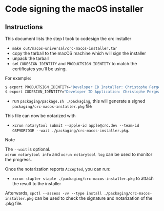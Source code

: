 Code signing the macOS installer
================================


## Instructions

This document lists the step I took to codesign the crc installer
  - `make out/macos-universal/crc-macos-installer.tar`
  - copy the tarball to the macOS machine which will sign the installer
  - unpack the tarball
  - set `CODESIGN_IDENTITY` and `PRODUCTSIGN_IDENTITY` to match the certificates you'll be using.

For example:
```bash 
$ export PRODUCTSIGN_IDENTITY="Developer ID Installer: Christophe Fergeau (GSP9DR7D3R)"
$ export CODESIGN_IDENTITY="Developer ID Application: Christophe Fergeau (GSP9DR7D3R)"
```

  - run `packaging/package.sh ./packaging`, this will generate a signed `packaging/crc-macos-installer.pkg` file

This file can now be notarized with 
  - `xcrun notarytool submit --apple-id apple@crc.dev --team-id GSP9DR7D3R --wait ./packaging/crc-macos-installer.pkg`.

> [!NOTE]
> The `--wait` is optional.  
> `xcrun notarytool info` and `xcrun notarytool log` can be used to monitor the progress.

Once the notarization reports `Accepted`, you can run:
  - `xcrun stapler staple ./packaging/crc-macos-installer.pkg` to attach the result to the installer

Afterwards, `spctl --assess -vv --type install ./packaging/crc-macos-installer.pkg` can be used to check the signature and notarization of the .pkg file.

